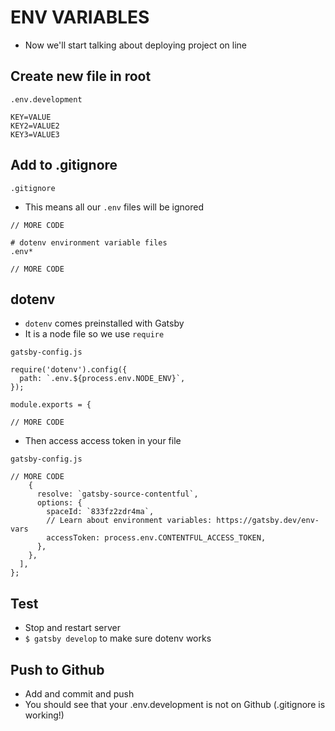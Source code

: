 # ENV VARIABLES
* Now we'll start talking about deploying project on line

## Create new file in root
`.env.development`

```
KEY=VALUE
KEY2=VALUE2
KEY3=VALUE3
```

## Add to .gitignore
`.gitignore`

* This means all our `.env` files will be ignored

```
// MORE CODE

# dotenv environment variable files
.env*

// MORE CODE
```

## dotenv
* `dotenv` comes preinstalled with Gatsby
* It is a node file so we use `require`

`gatsby-config.js`

```
require('dotenv').config({
  path: `.env.${process.env.NODE_ENV}`,
});

module.exports = {

// MORE CODE
```

* Then access access token in your file

`gatsby-config.js`

```
// MORE CODE
    {
      resolve: `gatsby-source-contentful`,
      options: {
        spaceId: `833fz2zdr4ma`,
        // Learn about environment variables: https://gatsby.dev/env-vars
        accessToken: process.env.CONTENTFUL_ACCESS_TOKEN,
      },
    },
  ],
};
```

## Test
* Stop and restart server
* `$ gatsby develop` to make sure dotenv works

## Push to Github
* Add and commit and push
* You should see that your .env.development is not on Github (.gitignore is working!)
